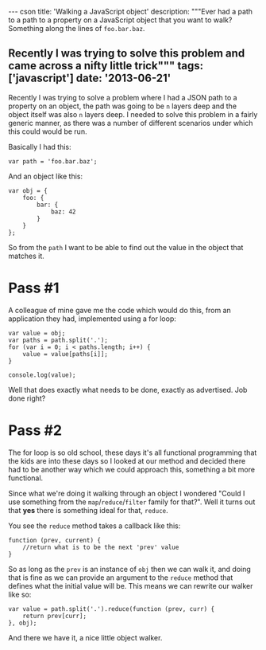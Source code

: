 --- cson
title: 'Walking a JavaScript object'
description: """Ever had a path to a path to a property on a JavaScript object that you want to walk? Something along the lines of `foo.bar.baz`.

Recently I was trying to solve this problem and came across a nifty little trick"""
tags: ['javascript']
date: '2013-06-21'
---

Recently I was trying to solve a problem where I had a JSON path to a property on an object, the path was going to be `n` layers deep and the object itself was also `n` layers deep. I needed to solve this problem in a fairly generic manner, as there was a number of different scenarios under which this could would be run.

Basically I had this:

	var path = 'foo.bar.baz';

And an object like this:

	var obj = {
		foo: {
			bar: {
				baz: 42
			}
		}
	};

So from the `path` I want to be able to find out the value in the object that matches it.

# Pass #1

A colleague of mine gave me the code which would do this, from an application they had, implemented using a for loop:

	var value = obj;
	var paths = path.split('.');
	for (var i = 0; i < paths.length; i++) {
		value = value[paths[i]];
	}

	console.log(value);

Well that does exactly what needs to be done, exactly as advertised. Job done right?

# Pass #2

The for loop is so old school, these days it's all functional programming that the kids are into these days so I looked at our method and decided there had to be another way which we could approach this, something a bit more functional.

Since what we're doing it walking through an object I wondered "Could I use something from the `map`/`reduce`/`filter` family for that?". Well it turns out that **yes** there is something ideal for that, `reduce`.

You see the `reduce` method takes a callback like this:

	function (prev, current) {
		//return what is to be the next 'prev' value
	}

So as long as the `prev` is an instance of `obj` then we can walk it, and doing that is fine as we can provide an argument to the `reduce` method that defines what the initial value will be. This means we can rewrite our walker like so:

	var value = path.split('.').reduce(function (prev, curr) { 
		return prev[curr];
	}, obj);

And there we have it, a nice little object walker.